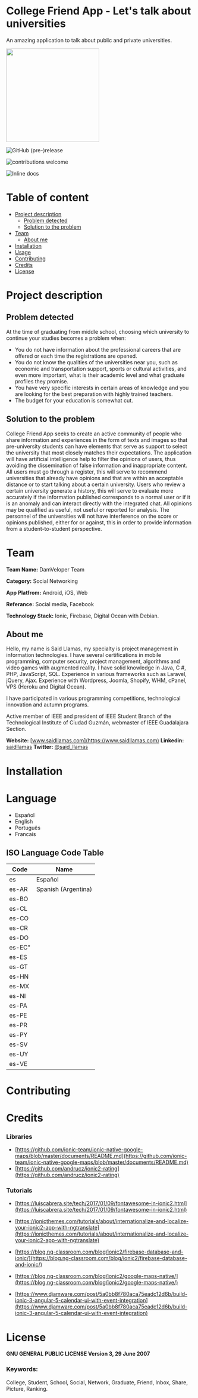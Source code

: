 # College Friend App - Let's talk about universities
An amazing application to talk about public and private universities.

<img src="http://api.saidllamas.com/img/bg-blue.png" width="250px">

![GitHub (pre-)release](https://img.shields.io/github/release/saidl14s/College-Friend-App/all.svg)

![contributions welcome](https://img.shields.io/badge/contributions-welcome-brightgreen.svg?style=flat)

![Inline docs](http://inch-ci.org/github/saidl14s/College-Friend-App.svg?branch=master)


# Table of content
- [Project description](#project-description)
  * [Problem detected](#problem-detected)
  * [Solution to the problem](#solution-to-the-problem)
- [Team](#team)
  * [About me](#about-me)
- [Installation](#installation)
-  [Usage](#usage)
- [Contributing](#contributing)
- [Credits](#credits)
- [License](#license)
# Project description
## Problem detected
At the time of graduating from middle school, choosing which university to continue your studies becomes a problem when:  

 - You do not have information about the professional careers that are offered or each time the registrations are opened.  
 - You do not know the qualities of the universities near you, such as economic and transportation support, sports or cultural activities, and even more important, what is their academic level and what graduate profiles they promise.  
 - You have very specific interests in certain areas of knowledge and you are looking for the best preparation with highly trained teachers.  
 - The budget for your education is somewhat cut.

## Solution to the problem
College Friend App seeks to create an active community of people who share information and experiences in the form of texts and images so that pre-university students can have elements that serve as support to select the university that most closely matches their expectations. The application will have artificial intelligence help to filter the opinions of users, thus avoiding the dissemination of false information and inappropriate content. All users must go through a register, this will serve to recommend universities that already have opinions and that are within an acceptable distance or to start talking about a certain university. Users who review a certain university generate a history, this will serve to evaluate more accurately if the information published corresponds to a normal user or if it is an anomaly and can interact directly with the integrated chat. All opinions may be qualified as useful, not useful or reported for analysis. The personnel of the universities will not have interference on the score or opinions published, either for or against, this in order to provide information from a student-to-student perspective.

# Team

**Team Name:** DamVeloper Team

**Category:** Social Networking

**App Platfrom:** Android, iOS, Web

**Referance:** Social media, Facebook

**Technology Stack:** Ionic, Firebase, Digital Ocean with Debian.

## About me

Hello, my name is Said Llamas, my specialty is project management in information technologies. I have several certifications in mobile programming, computer security, project management, algorithms and video games with augmented reality. I have solid knowledge in Java, C #, PHP, JavaScript, SQL. Experience in various frameworks such as Laravel, jQuery, Ajax. Experience with Wordpress, Joomla, Shopify, WHM, cPanel, VPS (Heroku and Digital Ocean).

I have participated in various programming competitions, technological innovation and autumn programs.

Active member of IEEE and president of IEEE Student Branch of the Technological Institute of Ciudad Guzmán, webmaster of IEEE Guadalajara Section.

**Website:** [www.saidllamas.com](https://www.saidllamas.com)
**Linkedin:** [saidllamas](https://www.linkedin.com/in/saidllamas/)
**Twitter:** [@said_llamas](https://twitter.com/said_llamas)

# Installation
# Language
 - Español
 - English
 - Português
 - Francais

## ISO Language Code Table
| Code | Name |
|--|--|
| es  | Español
| es-AR | Spanish (Argentina)
| es-BO  |
| es-CL |
| es-CO |
| es-CR |
| es-DO  |
| es-EC"  |
| es-ES |
| es-GT  |
| es-HN |
| es-MX |
| es-NI  |
| es-PA |
| es-PE  |
| es-PR |
| es-PY |
| es-SV  |
|es-UY |
| es-VE  |

# Contributing
# Credits

### Libraries
- [https://github.com/ionic-team/ionic-native-google-maps/blob/master/documents/README.md](https://github.com/ionic-team/ionic-native-google-maps/blob/master/documents/README.md)
- [https://github.com/andrucz/ionic2-rating](https://github.com/andrucz/ionic2-rating)
### Tutorials

 - [https://luiscabrera.site/tech/2017/01/09/fontawesome-in-ionic2.html](https://luiscabrera.site/tech/2017/01/09/fontawesome-in-ionic2.html)
 - [https://ionicthemes.com/tutorials/about/internationalize-and-localize-your-ionic2-app-with-ngtranslate](https://ionicthemes.com/tutorials/about/internationalize-and-localize-your-ionic2-app-with-ngtranslate)
- [https://blog.ng-classroom.com/blog/ionic2/firebase-database-and-ionic/](https://blog.ng-classroom.com/blog/ionic2/firebase-database-and-ionic/)

- [https://blog.ng-classroom.com/blog/ionic2/google-maps-native/](https://blog.ng-classroom.com/blog/ionic2/google-maps-native/)

- [https://www.djamware.com/post/5a0bb8f780aca75eadc12d6b/build-ionic-3-angular-5-calendar-ui-with-event-integration](https://www.djamware.com/post/5a0bb8f780aca75eadc12d6b/build-ionic-3-angular-5-calendar-ui-with-event-integration)

# License
**GNU GENERAL PUBLIC LICENSE
Version 3, 29 June 2007**


### Keywords:
College, Student, School, Social, Network, Graduate, Friend, Inbox, Share, Picture, Ranking.
